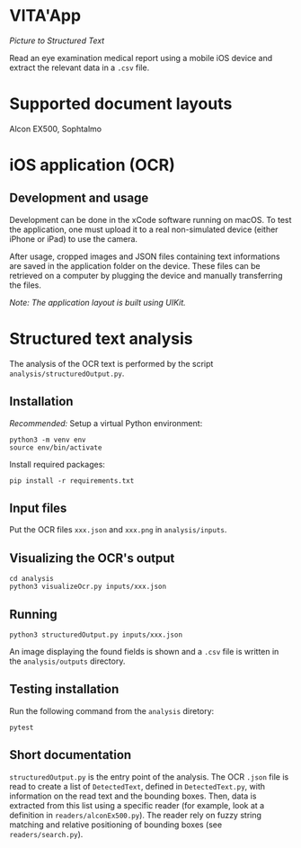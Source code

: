 # VITA'App

_Picture to Structured Text_

Read an eye examination medical report using a mobile iOS device and extract the relevant data in a `.csv` file.


# Supported document layouts

Alcon EX500, Sophtalmo


# iOS application (OCR)

## Development and usage

Development can be done in the xCode software running on macOS. To test the application, one must upload it to a real non-simulated device (either iPhone or iPad) to use the camera.

After usage, cropped images and JSON files containing text informations are saved in the application folder on the device. These files can be retrieved on a computer by plugging the device and manually transferring the files.

_Note: The application layout is built using UIKit._


# Structured text analysis

The analysis of the OCR text is performed by the script `analysis/structuredOutput.py`.

## Installation

_Recommended:_ Setup a virtual Python environment:
```
python3 -m venv env
source env/bin/activate
```
Install required packages:
```
pip install -r requirements.txt
```

## Input files

Put the OCR files `xxx.json` and `xxx.png` in `analysis/inputs`.

## Visualizing the OCR's output

```
cd analysis
python3 visualizeOcr.py inputs/xxx.json
```

## Running

```
python3 structuredOutput.py inputs/xxx.json
```

An image displaying the found fields is shown and a `.csv` file is written in the `analysis/outputs` directory.

## Testing installation
Run the following command from the `analysis` diretory:
```
pytest
```

## Short documentation

`structuredOutput.py` is the entry point of the analysis. The OCR `.json` file is read to create a list of `DetectedText`, defined in `DetectedText.py`, with information on the read text and the bounding boxes. Then, data is extracted from this list using a specific reader (for example, look at a definition in `readers/alconEx500.py`). The reader rely on fuzzy string matching and relative positioning of bounding boxes (see `readers/search.py`).

